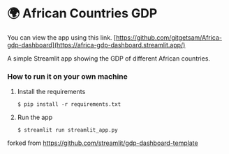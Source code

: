 # :earth_africa: African Countries GDP 

You can view the app using this link. [https://github.com/gitgetsam/Africa-gdp-dashboard](https://africa-gdp-dashboard.streamlit.app/)

A simple Streamlit app showing the GDP of different African countries.


### How to run it on your own machine

1. Install the requirements

   ```
   $ pip install -r requirements.txt
   ```

2. Run the app

   ```
   $ streamlit run streamlit_app.py
   ```

forked from https://github.com/streamlit/gdp-dashboard-template
